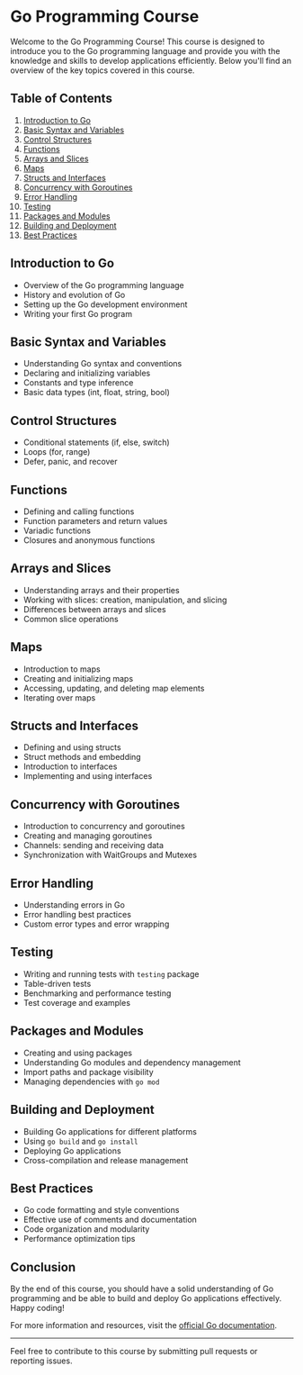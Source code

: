 # Go Programming Course

Welcome to the Go Programming Course! This course is designed to introduce you to the Go programming language and provide you with the knowledge and skills to develop applications efficiently. Below you'll find an overview of the key topics covered in this course.

## Table of Contents

1. [Introduction to Go](#introduction-to-go)
2. [Basic Syntax and Variables](#basic-syntax-and-variables)
3. [Control Structures](#control-structures)
4. [Functions](#functions)
5. [Arrays and Slices](#arrays-and-slices)
6. [Maps](#maps)
7. [Structs and Interfaces](#structs-and-interfaces)
8. [Concurrency with Goroutines](#concurrency-with-goroutines)
9. [Error Handling](#error-handling)
10. [Testing](#testing)
11. [Packages and Modules](#packages-and-modules)
12. [Building and Deployment](#building-and-deployment)
13. [Best Practices](#best-practices)

## Introduction to Go

- Overview of the Go programming language
- History and evolution of Go
- Setting up the Go development environment
- Writing your first Go program

## Basic Syntax and Variables

- Understanding Go syntax and conventions
- Declaring and initializing variables
- Constants and type inference
- Basic data types (int, float, string, bool)

## Control Structures

- Conditional statements (if, else, switch)
- Loops (for, range)
- Defer, panic, and recover

## Functions

- Defining and calling functions
- Function parameters and return values
- Variadic functions
- Closures and anonymous functions

## Arrays and Slices

- Understanding arrays and their properties
- Working with slices: creation, manipulation, and slicing
- Differences between arrays and slices
- Common slice operations

## Maps

- Introduction to maps
- Creating and initializing maps
- Accessing, updating, and deleting map elements
- Iterating over maps

## Structs and Interfaces

- Defining and using structs
- Struct methods and embedding
- Introduction to interfaces
- Implementing and using interfaces

## Concurrency with Goroutines

- Introduction to concurrency and goroutines
- Creating and managing goroutines
- Channels: sending and receiving data
- Synchronization with WaitGroups and Mutexes

## Error Handling

- Understanding errors in Go
- Error handling best practices
- Custom error types and error wrapping

## Testing

- Writing and running tests with `testing` package
- Table-driven tests
- Benchmarking and performance testing
- Test coverage and examples

## Packages and Modules

- Creating and using packages
- Understanding Go modules and dependency management
- Import paths and package visibility
- Managing dependencies with `go mod`

## Building and Deployment

- Building Go applications for different platforms
- Using `go build` and `go install`
- Deploying Go applications
- Cross-compilation and release management

## Best Practices

- Go code formatting and style conventions
- Effective use of comments and documentation
- Code organization and modularity
- Performance optimization tips

## Conclusion

By the end of this course, you should have a solid understanding of Go programming and be able to build and deploy Go applications effectively. Happy coding!

For more information and resources, visit the [official Go documentation](https://golang.org/doc/).

---

Feel free to contribute to this course by submitting pull requests or reporting issues.
